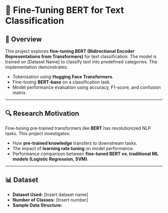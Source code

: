 # 🚀 Fine-Tuning BERT for Text Classification

## 📌 Overview
This project explores **fine-tuning BERT (Bidirectional Encoder Representations from Transformers)** for text classification. The model is trained on [Dataset Name] to classify text into predefined categories. The implementation demonstrates:
- Tokenization using **Hugging Face Transformers**.
- Fine-tuning **BERT-base** on a classification task.
- Model performance evaluation using accuracy, F1-score, and confusion matrix.

---

## 🔍 Research Motivation
Fine-tuning pre-trained transformers like **BERT** has revolutionized NLP tasks. This project investigates:
- How **pre-trained knowledge** transfers to downstream tasks.
- The impact of **learning rate tuning** on model performance.
- Performance comparison between **fine-tuned BERT vs. traditional ML models (Logistic Regression, SVM)**.

---

## 📊 Dataset
- **Dataset Used:** [Insert dataset name]
- **Number of Classes:** [Insert number]
- **Sample Data Structure:**
